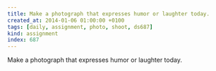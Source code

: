 ```yaml
---
title: Make a photograph that expresses humor or laughter today.
created_at: 2014-01-06 01:00:00 +0100
tags: [daily, assignment, photo, shoot, ds687]
kind: assignment
index: 687
---
```


Make a photograph that expresses humor or laughter today.
